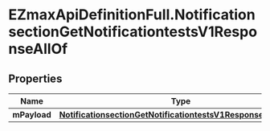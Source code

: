 # EZmaxApiDefinitionFull.NotificationsectionGetNotificationtestsV1ResponseAllOf

## Properties

Name | Type | Description | Notes
------------ | ------------- | ------------- | -------------
**mPayload** | [**NotificationsectionGetNotificationtestsV1ResponseMPayload**](NotificationsectionGetNotificationtestsV1ResponseMPayload.md) |  | 


